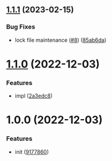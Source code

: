 ## [1.1.1](https://github.com/dword-design/suppress-babel-register-esm-warning/compare/v1.1.0...v1.1.1) (2023-02-15)


### Bug Fixes

* lock file maintenance ([#8](https://github.com/dword-design/suppress-babel-register-esm-warning/issues/8)) ([85ab6da](https://github.com/dword-design/suppress-babel-register-esm-warning/commit/85ab6da54ec522371fd021d587f20229dbee2179))

# [1.1.0](https://github.com/dword-design/suppress-babel-register-esm-warning/compare/v1.0.0...v1.1.0) (2022-12-03)


### Features

* impl ([2a3edc8](https://github.com/dword-design/suppress-babel-register-esm-warning/commit/2a3edc8dd4bf33bee092547022c390527e2b475a))

# 1.0.0 (2022-12-03)


### Features

* init ([9177860](https://github.com/dword-design/suppress-babel-register-esm-warning/commit/9177860a6efb7c48b4fb9589a6a54539d4a8836f))
